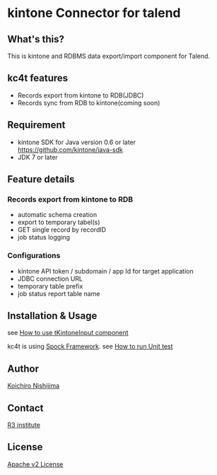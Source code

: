 # kintone Connector for talend

## What's this?

This is kintone and RDBMS data export/import component for Talend.

## kc4t features

* Records export from kintone to RDB(JDBC)
* Records sync from RDB to kintone(coming soon)

## Requirement

* kintone SDK for Java version 0.6 or later https://github.com/kintone/java-sdk
* JDK 7 or later

## Feature details

### Records export from kintone to RDB

* automatic schema creation 
* export to temporary tabel(s)
* GET single record by recordID
* job status logging

### Configurations

* kintone API token / subdomain / app Id for target application
* JDBC connection URL
* temporary table prefix
* job status report table name

## Installation & Usage

see [How to use tKintoneInput component](docs/howto-tKintoneInput.md)

kc4t is using [Spock Framework](http://docs.spockframework.org/). see [How to run Unit test](docs/howto-runUnitTest.md)

## Author

[Koichiro Nishijima](https://github.com/k-nishijima)

## Contact

[R3 institute](http://www.r3it.com/)

## License

[Apache v2 License](http://www.apache.org/licenses/LICENSE-2.0.html)
